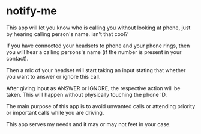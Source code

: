 # notify-me
   
   This app will let you know who is calling you without looking at phone, just by hearing calling person's name.
   isn't that cool?
  
   If you have connected your headsets to phone and your phone rings, then you will hear a calling persons's name (if the number is present in your contact).
   
   Then a mic of your headset will start taking an input stating that whether you want to answer or ignore this call.
   
   After giving input as ANSWER or IGNORE, the respective action will be taken.
   This will happen without physically touching the phone :D.
   
   The main purpose of this app is to avoid unwanted calls or attending priority or important calls while you are driving.
   
   This app serves my needs and it may or may not feet in your case.
